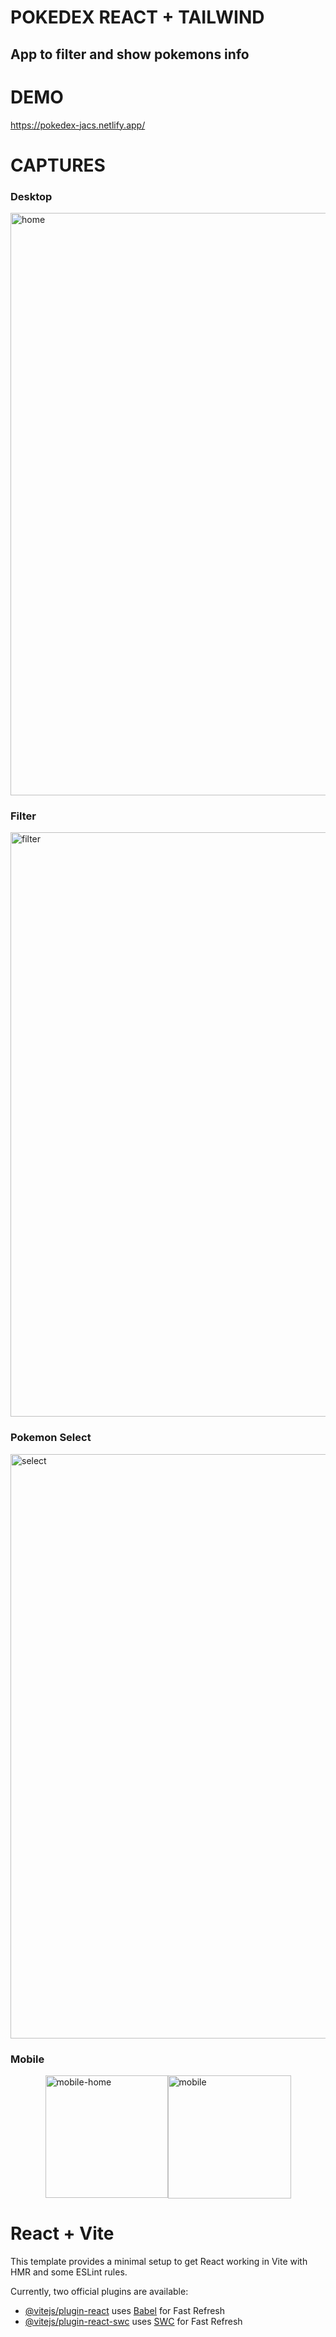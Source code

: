 # POKEDEX REACT + TAILWIND
<h2> App to filter and show pokemons info </h2> 

# DEMO
https://pokedex-jacs.netlify.app/

# CAPTURES
 <h3>Desktop</h3>
<img width="932" alt="home" src="https://github.com/user-attachments/assets/d28ae318-172e-4dc7-8c63-b463e09352cc">
  <h3>Filter</h3>
  <img width="935" alt="filter" src="https://github.com/user-attachments/assets/a97bbfed-2bff-49b0-add9-fdca48b99687">
 <h3>Pokemon Select</h3>
<img width="935" alt="select" src="https://github.com/user-attachments/assets/3ce9d4e6-3cbd-49ed-9b5b-4624594f2cac">
 <h3>Mobile</h3>
 <div style="display: flex; justify-content: center; align-items: center">
   <img width="196" alt="mobile-home" src="https://github.com/user-attachments/assets/c6f7a873-f591-47ad-900d-4a3119a87b64">
   <img width="197" alt="mobile" src="https://github.com/user-attachments/assets/bae95de4-6919-4162-b6e2-a2befcc8bead">
 </div>


# React + Vite

This template provides a minimal setup to get React working in Vite with HMR and some ESLint rules.

Currently, two official plugins are available:

- [@vitejs/plugin-react](https://github.com/vitejs/vite-plugin-react/blob/main/packages/plugin-react/README.md) uses [Babel](https://babeljs.io/) for Fast Refresh
- [@vitejs/plugin-react-swc](https://github.com/vitejs/vite-plugin-react-swc) uses [SWC](https://swc.rs/) for Fast Refresh
